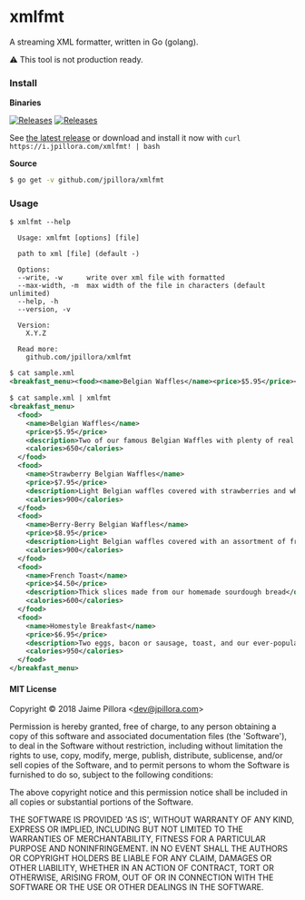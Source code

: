 # xmlfmt

A streaming XML formatter, written in Go (golang).

:warning: This tool is not production ready.

### Install

**Binaries**

[![Releases](https://img.shields.io/github/release/jpillora/xmlfmt.svg)](https://github.com/jpillora/xmlfmt/releases) [![Releases](https://img.shields.io/github/downloads/jpillora/xmlfmt/total.svg)](https://github.com/jpillora/xmlfmt/releases)

See [the latest release](https://github.com/jpillora/xmlfmt/releases/latest) or download and install it now with `curl https://i.jpillora.com/xmlfmt! | bash`

**Source**

```sh
$ go get -v github.com/jpillora/xmlfmt
```

### Usage

```
$ xmlfmt --help

  Usage: xmlfmt [options] [file]

  path to xml [file] (default -)

  Options:
  --write, -w      write over xml file with formatted
  --max-width, -m  max width of the file in characters (default unlimited)
  --help, -h
  --version, -v

  Version:
    X.Y.Z

  Read more:
    github.com/jpillora/xmlfmt
```

```xml
$ cat sample.xml
<breakfast_menu><food><name>Belgian Waffles</name><price>$5.95</price><description>Two of our famous Belgian Waffles with plenty of real maple syrup</description><calories>650</calories></food><food><name>Strawberry Belgian Waffles</name><price>$7.95</price><description>Light Belgian waffles covered with strawberries and whipped cream</description><calories>900</calories></food><food><name>Berry-Berry Belgian Waffles</name><price>$8.95</price><description>Light Belgian waffles covered with an assortment of fresh berries and whipped cream</description><calories>900</calories></food><food><name>French Toast</name><price>$4.50</price><description>Thick slices made from our homemade sourdough bread</description><calories>600</calories></food><food><name>Homestyle Breakfast</name><price>$6.95</price><description>Two eggs, bacon or sausage, toast, and our ever-popular hash browns</description><calories>950</calories></food></breakfast_menu>

$ cat sample.xml | xmlfmt
<breakfast_menu>
  <food>
    <name>Belgian Waffles</name>
    <price>$5.95</price>
    <description>Two of our famous Belgian Waffles with plenty of real maple syrup</description>
    <calories>650</calories>
  </food>
  <food>
    <name>Strawberry Belgian Waffles</name>
    <price>$7.95</price>
    <description>Light Belgian waffles covered with strawberries and whipped cream</description>
    <calories>900</calories>
  </food>
  <food>
    <name>Berry-Berry Belgian Waffles</name>
    <price>$8.95</price>
    <description>Light Belgian waffles covered with an assortment of fresh berries and whipped cream</description>
    <calories>900</calories>
  </food>
  <food>
    <name>French Toast</name>
    <price>$4.50</price>
    <description>Thick slices made from our homemade sourdough bread</description>
    <calories>600</calories>
  </food>
  <food>
    <name>Homestyle Breakfast</name>
    <price>$6.95</price>
    <description>Two eggs, bacon or sausage, toast, and our ever-popular hash browns</description>
    <calories>950</calories>
  </food>
</breakfast_menu>
```

#### MIT License

Copyright © 2018 Jaime Pillora &lt;dev@jpillora.com&gt;

Permission is hereby granted, free of charge, to any person obtaining
a copy of this software and associated documentation files (the
'Software'), to deal in the Software without restriction, including
without limitation the rights to use, copy, modify, merge, publish,
distribute, sublicense, and/or sell copies of the Software, and to
permit persons to whom the Software is furnished to do so, subject to
the following conditions:

The above copyright notice and this permission notice shall be
included in all copies or substantial portions of the Software.

THE SOFTWARE IS PROVIDED 'AS IS', WITHOUT WARRANTY OF ANY KIND,
EXPRESS OR IMPLIED, INCLUDING BUT NOT LIMITED TO THE WARRANTIES OF
MERCHANTABILITY, FITNESS FOR A PARTICULAR PURPOSE AND NONINFRINGEMENT.
IN NO EVENT SHALL THE AUTHORS OR COPYRIGHT HOLDERS BE LIABLE FOR ANY
CLAIM, DAMAGES OR OTHER LIABILITY, WHETHER IN AN ACTION OF CONTRACT,
TORT OR OTHERWISE, ARISING FROM, OUT OF OR IN CONNECTION WITH THE
SOFTWARE OR THE USE OR OTHER DEALINGS IN THE SOFTWARE.
